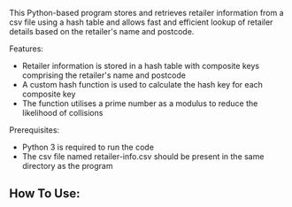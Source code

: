 This Python-based program stores and retrieves retailer information from a csv file using a hash table and allows fast and efficient lookup of retailer details based on the retailer's name and postcode.

Features:
  - Retailer information is stored in a hash table with composite keys comprising the retailer's name and postcode
  - A custom hash function is used to calculate the hash key for each composite key
  - The function utilises a prime number as a modulus to reduce the likelihood of collisions

Prerequisites:
  - Python 3 is required to run the code
  - The csv file named retailer-info.csv should be present in the same directory as the program

How To Use:
  - 
